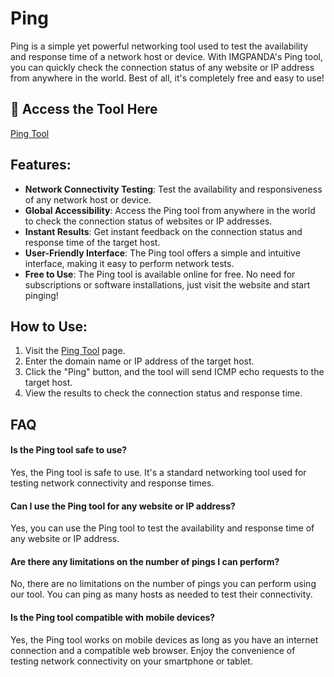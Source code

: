 # Ping

Ping is a simple yet powerful networking tool used to test the availability and response time of a network host or device. With IMGPANDA's Ping tool, you can quickly check the connection status of any website or IP address from anywhere in the world. Best of all, it's completely free and easy to use!

## 🔗 Access the Tool Here
[Ping Tool](https://imgpanda.com/tools/ping)

## Features:

- **Network Connectivity Testing**: Test the availability and responsiveness of any network host or device.
- **Global Accessibility**: Access the Ping tool from anywhere in the world to check the connection status of websites or IP addresses.
- **Instant Results**: Get instant feedback on the connection status and response time of the target host.
- **User-Friendly Interface**: The Ping tool offers a simple and intuitive interface, making it easy to perform network tests.
- **Free to Use**: The Ping tool is available online for free. No need for subscriptions or software installations, just visit the website and start pinging!

## How to Use:

1. Visit the [Ping Tool](https://imgpanda.com/tools/ping) page.
2. Enter the domain name or IP address of the target host.
3. Click the "Ping" button, and the tool will send ICMP echo requests to the target host.
4. View the results to check the connection status and response time.

## FAQ

#### Is the Ping tool safe to use?

Yes, the Ping tool is safe to use. It's a standard networking tool used for testing network connectivity and response times.

#### Can I use the Ping tool for any website or IP address?

Yes, you can use the Ping tool to test the availability and response time of any website or IP address.

#### Are there any limitations on the number of pings I can perform?

No, there are no limitations on the number of pings you can perform using our tool. You can ping as many hosts as needed to test their connectivity.

#### Is the Ping tool compatible with mobile devices?

Yes, the Ping tool works on mobile devices as long as you have an internet connection and a compatible web browser. Enjoy the convenience of testing network connectivity on your smartphone or tablet.
